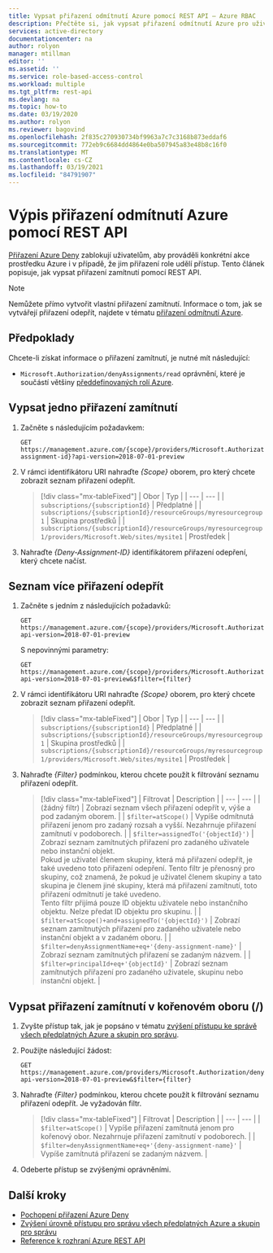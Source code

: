 ```yaml
---
title: Vypsat přiřazení odmítnutí Azure pomocí REST API – Azure RBAC
description: Přečtěte si, jak vypsat přiřazení odmítnutí Azure pro uživatele, skupiny a aplikace pomocí REST API a řízení přístupu na základě role Azure (Azure RBAC).
services: active-directory
documentationcenter: na
author: rolyon
manager: mtillman
editor: ''
ms.assetid: ''
ms.service: role-based-access-control
ms.workload: multiple
ms.tgt_pltfrm: rest-api
ms.devlang: na
ms.topic: how-to
ms.date: 03/19/2020
ms.author: rolyon
ms.reviewer: bagovind
ms.openlocfilehash: 2f835c270930734bf9963a7c7c3168b873eddaf6
ms.sourcegitcommit: 772eb9c6684dd4864e0ba507945a83e48b8c16f0
ms.translationtype: MT
ms.contentlocale: cs-CZ
ms.lasthandoff: 03/19/2021
ms.locfileid: "84791907"
---
```

# <a name="list-azure-deny-assignments-using-the-rest-api"></a>Výpis přiřazení odmítnutí Azure pomocí REST API

[Přiřazení Azure Deny](deny-assignments.md) zablokují uživatelům, aby prováděli konkrétní akce prostředku Azure i v případě, že jim přiřazení role udělí přístup. Tento článek popisuje, jak vypsat přiřazení zamítnutí pomocí REST API.

> [!NOTE]
> Nemůžete přímo vytvořit vlastní přiřazení zamítnutí. Informace o tom, jak se vytvářejí přiřazení odepřít, najdete v tématu [přiřazení odmítnutí Azure](deny-assignments.md).

## <a name="prerequisites"></a>Předpoklady

Chcete-li získat informace o přiřazení zamítnutí, je nutné mít následující:

- `Microsoft.Authorization/denyAssignments/read` oprávnění, které je součástí většiny [předdefinovaných rolí Azure](built-in-roles.md).

## <a name="list-a-single-deny-assignment"></a>Vypsat jedno přiřazení zamítnutí

1. Začněte s následujícím požadavkem:

    ```http
    GET https://management.azure.com/{scope}/providers/Microsoft.Authorization/denyAssignments/{deny-assignment-id}?api-version=2018-07-01-preview
    ```

1. V rámci identifikátoru URI nahraďte *{Scope}* oborem, pro který chcete zobrazit seznam přiřazení odepřít.

    > [!div class="mx-tableFixed"]
    > | Obor | Typ |
    > | --- | --- |
    > | `subscriptions/{subscriptionId}` | Předplatné |
    > | `subscriptions/{subscriptionId}/resourceGroups/myresourcegroup1` | Skupina prostředků |
    > | `subscriptions/{subscriptionId}/resourceGroups/myresourcegroup1/providers/Microsoft.Web/sites/mysite1` | Prostředek |

1. Nahraďte *{Deny-Assignment-ID}* identifikátorem přiřazení odepření, který chcete načíst.

## <a name="list-multiple-deny-assignments"></a>Seznam více přiřazení odepřít

1. Začněte s jedním z následujících požadavků:

    ```http
    GET https://management.azure.com/{scope}/providers/Microsoft.Authorization/denyAssignments?api-version=2018-07-01-preview
    ```

    S nepovinnými parametry:

    ```http
    GET https://management.azure.com/{scope}/providers/Microsoft.Authorization/denyAssignments?api-version=2018-07-01-preview&$filter={filter}
    ```

1. V rámci identifikátoru URI nahraďte *{Scope}* oborem, pro který chcete zobrazit seznam přiřazení odepřít.

    > [!div class="mx-tableFixed"]
    > | Obor | Typ |
    > | --- | --- |
    > | `subscriptions/{subscriptionId}` | Předplatné |
    > | `subscriptions/{subscriptionId}/resourceGroups/myresourcegroup1` | Skupina prostředků |
    > | `subscriptions/{subscriptionId}/resourceGroups/myresourcegroup1/providers/Microsoft.Web/sites/mysite1` | Prostředek |

1. Nahraďte *{Filter}* podmínkou, kterou chcete použít k filtrování seznamu přiřazení odepřít.

    > [!div class="mx-tableFixed"]
    > | Filtrovat | Description |
    > | --- | --- |
    > | (žádný filtr) | Zobrazí seznam všech přiřazení odepřít v, výše a pod zadaným oborem. |
    > | `$filter=atScope()` | Vypíše odmítnutá přiřazení jenom pro zadaný rozsah a vyšší. Nezahrnuje přiřazení zamítnutí v podoborech. |
    > | `$filter=assignedTo('{objectId}')` | Zobrazí seznam zamítnutých přiřazení pro zadaného uživatele nebo instanční objekt.<br/>Pokud je uživatel členem skupiny, která má přiřazení odepřít, je také uvedeno toto přiřazení odepření. Tento filtr je přenosný pro skupiny, což znamená, že pokud je uživatel členem skupiny a tato skupina je členem jiné skupiny, která má přiřazení zamítnutí, toto přiřazení odmítnutí je také uvedeno.<br/>Tento filtr přijímá pouze ID objektu uživatele nebo instančního objektu. Nelze předat ID objektu pro skupinu. |
    > | `$filter=atScope()+and+assignedTo('{objectId}')` | Zobrazí seznam zamítnutých přiřazení pro zadaného uživatele nebo instanční objekt a v zadaném oboru. |
    > | `$filter=denyAssignmentName+eq+'{deny-assignment-name}'` | Zobrazí seznam zamítnutých přiřazení se zadaným názvem. |
    > | `$filter=principalId+eq+'{objectId}'` | Zobrazí seznam zamítnutých přiřazení pro zadaného uživatele, skupinu nebo instanční objekt. |

## <a name="list-deny-assignments-at-the-root-scope-"></a>Vypsat přiřazení zamítnutí v kořenovém oboru (/)

1. Zvyšte přístup tak, jak je popsáno v tématu [zvýšení přístupu ke správě všech předplatných Azure a skupin pro správu](elevate-access-global-admin.md).

1. Použijte následující žádost:

    ```http
    GET https://management.azure.com/providers/Microsoft.Authorization/denyAssignments?api-version=2018-07-01-preview&$filter={filter}
    ```

1. Nahraďte *{Filter}* podmínkou, kterou chcete použít k filtrování seznamu přiřazení odepřít. Je vyžadován filtr.

    > [!div class="mx-tableFixed"]
    > | Filtrovat | Description |
    > | --- | --- |
    > | `$filter=atScope()` | Vypíše přiřazení zamítnutá jenom pro kořenový obor. Nezahrnuje přiřazení zamítnutí v podoborech. |
    > | `$filter=denyAssignmentName+eq+'{deny-assignment-name}'` | Vypíše zamítnutá přiřazení se zadaným názvem. |

1. Odeberte přístup se zvýšenými oprávněními.

## <a name="next-steps"></a>Další kroky

- [Pochopení přiřazení Azure Deny](deny-assignments.md)
- [Zvýšení úrovně přístupu pro správu všech předplatných Azure a skupin pro správu](elevate-access-global-admin.md)
- [Reference k rozhraní Azure REST API](/rest/api/azure/)

